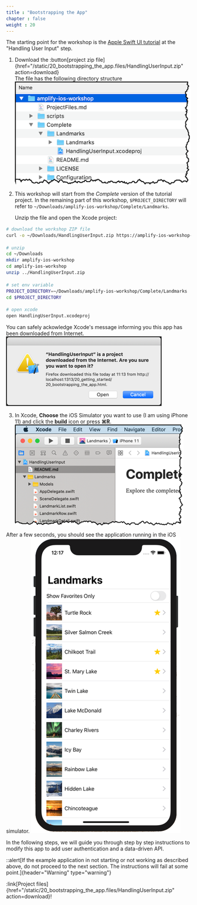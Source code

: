 ```yaml
---
title : "Bootstrapping the App"
chapter : false
weight : 20
---
```


The starting point for the workshop is the [Apple Swift UI tutorial](https://developer.apple.com/tutorials/swiftui/tutorials) at the "Handling User Input" step.

1. Download the :button[project zip file]{href="/static/20_bootstrapping_the_app.files/HandlingUserInput.zip" action=download}  
The file has the following directory structure
![Directory Structure](/static/images/20-10-directory-structure.png)

2. This workshop will start from the *Complete* version of the tutorial project.  In the remaining part of this workshop, `$PROJECT_DIRECTORY` will refer to `~/Downloads/amplify-ios-workshop/Complete/Landmarks`.  

    Unzip the file and open the Xcode project:

 ```bash
 # download the workshop ZIP file
 curl -o ~/Downloads/HandlingUserInput.zip https://amplify-ios-workshop-new.go-aws.com/20_getting_started/20_bootstrapping_the_app.files/HandlingUserInput.zip

 # unzip 
 cd ~/Downloads
 mkdir amplify-ios-workshop
 cd amplify-ios-workshop
 unzip ../HandlingUserInput.zip

 # set env variable
 PROJECT_DIRECTORY=~/Downloads/amplify-ios-workshop/Complete/Landmarks
 cd $PROJECT_DIRECTORY

 # open xcode 
 open HandlingUserInput.xcodeproj
 ```

You can safely ackowledge Xcode's message informing you this app has been downloaded from Internet.
![Xcode warning](/static/images/20-20-xcode-warning.png)

3. In Xcode, **Choose** the iOS Simulator you want to use (I am using iPhone 11) and click the **build** icon <i class="far fa-caret-square-right"></i> or press **&#8984;R**.
![First build](/static/images/20-10-xcode.png)

After a few seconds, you should see the application running in the iOS simulator.
![First run](/static/images/20-10-app-start.png)

In the following steps, we will guide you through step by step instructions to modify this app to add user authentication and a data-driven API.

::alert[If the example application in not starting or not working as described above, do not proceed to the next section. The instructions will fail at some point.]{header="Warning" type="warning"}

:link[Project files]{href="/static/20_bootstrapping_the_app.files/HandlingUserInput.zip" action=download}!



